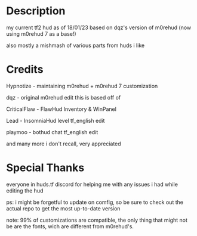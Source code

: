 # Description

my current tf2 hud as of 18/01/23 based on dqz's version of m0rehud (now using m0rehud 7 as a base!)

also mostly a mishmash of various parts from huds i like

# Credits
Hypnotize - maintaining m0rehud + m0rehud 7 customization

dqz - original m0rehud edit this is based off of

CriticalFlaw - FlawHud Inventory & WinPanel

Lead - InsomniaHud level tf_english edit

playmoo - bothud chat tf_english edit

and many more i don't recall, very appreciated

# Special Thanks

everyone in huds.tf discord for helping me with any issues i had while editing the hud

ps: i might be forgetful to update on comfig, so be sure to check out the actual repo to get the most up-to-date version

note: 99% of customizations are compatible, the only thing that might not be are the fonts, wich are different from m0rehud's.
